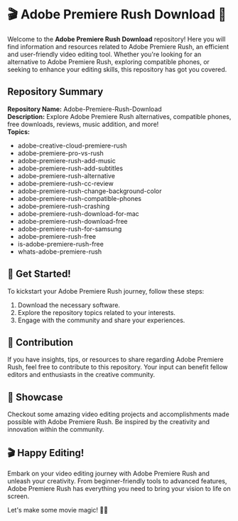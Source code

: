 # 🎬 Adobe Premiere Rush Download 🎥

Welcome to the **Adobe Premiere Rush Download** repository! Here you will find information and resources related to Adobe Premiere Rush, an efficient and user-friendly video editing tool. Whether you're looking for an alternative to Adobe Premiere Rush, exploring compatible phones, or seeking to enhance your editing skills, this repository has got you covered. 

## Repository Summary
**Repository Name:** Adobe-Premiere-Rush-Download  
**Description:** Explore Adobe Premiere Rush alternatives, compatible phones, free downloads, reviews, music addition, and more!  
**Topics:** 
- adobe-creative-cloud-premiere-rush
- adobe-premiere-pro-vs-rush
- adobe-premiere-rush-add-music
- adobe-premiere-rush-add-subtitles
- adobe-premiere-rush-alternative
- adobe-premiere-rush-cc-review
- adobe-premiere-rush-change-background-color
- adobe-premiere-rush-compatible-phones
- adobe-premiere-rush-crashing
- adobe-premiere-rush-download-for-mac
- adobe-premiere-rush-download-free
- adobe-premiere-rush-for-samsung
- adobe-premiere-rush-free
- is-adobe-premiere-rush-free
- whats-adobe-premiere-rush


## 🔧 Get Started!
To kickstart your Adobe Premiere Rush journey, follow these steps:
1. Download the necessary software.
2. Explore the repository topics related to your interests.
3. Engage with the community and share your experiences.

## 🎯 Contribution
If you have insights, tips, or resources to share regarding Adobe Premiere Rush, feel free to contribute to this repository. Your input can benefit fellow editors and enthusiasts in the creative community.

## 📸 Showcase
Checkout some amazing video editing projects and accomplishments made possible with Adobe Premiere Rush. Be inspired by the creativity and innovation within the community.

## 🎬 Happy Editing!
Embark on your video editing journey with Adobe Premiere Rush and unleash your creativity. From beginner-friendly tools to advanced features, Adobe Premiere Rush has everything you need to bring your vision to life on screen.

Let's make some movie magic! 🎥✨
